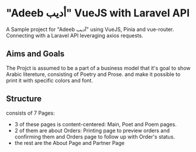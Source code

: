 # "Adeeb أديب" VueJS with Laravel API
A Sample project for "Adeeb آديب" using VueJS, Pinia and vue-router. 
Connecting with a Laravel API leveraging axios requests.

## Aims and Goals

The Projct is assumed to be a part of a business model that it's goal to show Arabic litereture, consisting of Poetry and Prose. and make it possible to print it with specific colors and font.

## Structure

consists of 7 Pages:
- 3 of these pages is content-centered: Main, Poet and Poem pages.
- 2 of them are about Orders: Printing page to preview orders and confirming them and Orders page to follow up with Order's status.
- the rest are the About Page and Partner Page